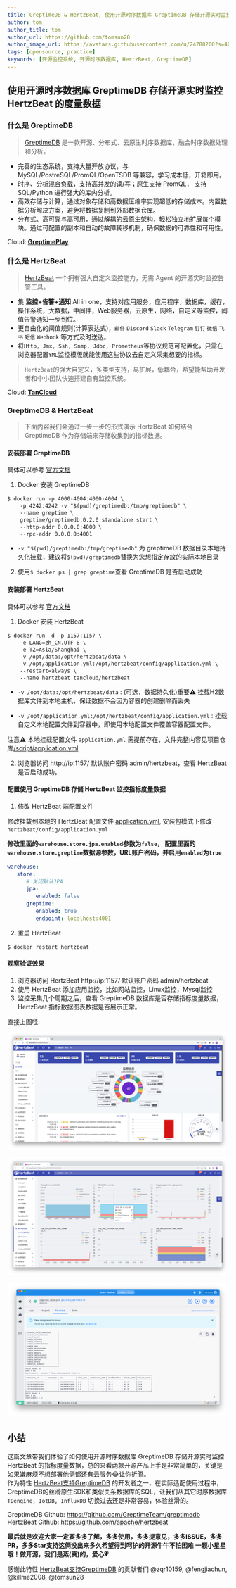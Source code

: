 ```yaml
---
title: GreptimeDB & HertzBeat, 使用开源时序数据库 GreptimeDB 存储开源实时监控 HertzBeat 的度量数据    
author: tom  
author_title: tom   
author_url: https://github.com/tomsun28  
author_image_url: https://avatars.githubusercontent.com/u/24788200?s=400&v=4  
tags: [opensource, practice]
keywords: [开源监控系统, 开源时序数据库, HertzBeat, GreptimeDB]
---
```


## 使用开源时序数据库 GreptimeDB 存储开源实时监控 HertzBeat 的度量数据

### 什么是 GreptimeDB

> [GreptimeDB](https://github.com/GreptimeTeam/greptimedb) 是一款开源、分布式、云原生时序数据库，融合时序数据处理和分析。

- 完善的生态系统，支持大量开放协议，与 MySQL/PostreSQL/PromQL/OpenTSDB 等兼容，学习成本低，开箱即用。
- 时序、分析混合负载，支持高并发的读/写；原生支持 PromQL， 支持 SQL/Python 进行强大的库内分析。
- 高效存储与计算，通过对象存储和高数据压缩率实现超低的存储成本。内置数据分析解决方案，避免将数据复制到外部数据仓库。
- 分布式、高可靠与高可用，通过解耦的云原生架构，轻松独立地扩展每个模块。通过可配置的副本和自动的故障转移机制，确保数据的可靠性和可用性。

Cloud: **[GreptimePlay](https://greptime.com/playground)**

### 什么是 HertzBeat

> [HertzBeat](https://github.com/apache/hertzbeat) 一个拥有强大自定义监控能力，无需 Agent 的开源实时监控告警工具。

- 集 **监控+告警+通知** All in one，支持对应用服务，应用程序，数据库，缓存，操作系统，大数据，中间件，Web服务器，云原生，网络，自定义等监控，阈值告警通知一步到位。
- 更自由化的阈值规则(计算表达式)，`邮件` `Discord` `Slack` `Telegram` `钉钉` `微信` `飞书` `短信` `Webhook` 等方式及时送达。
- 将`Http, Jmx, Ssh, Snmp, Jdbc, Prometheus`等协议规范可配置化，只需在浏览器配置`YML`监控模版就能使用这些协议去自定义采集想要的指标。

> `HertzBeat`的强大自定义，多类型支持，易扩展，低耦合，希望能帮助开发者和中小团队快速搭建自有监控系统。

Cloud: **[TanCloud](https://console.tancloud.cn/)**

### GreptimeDB & HertzBeat

> 下面内容我们会通过一步一步的形式演示 HertzBeat 如何结合 GreptimeDB 作为存储端来存储收集到的指标数据。

#### 安装部署 GreptimeDB

具体可以参考 [官方文档](https://docs.greptime.com/getting-started/overview#docker)

1. Docker 安装 GreptimeDB

```shell
$ docker run -p 4000-4004:4000-4004 \
    -p 4242:4242 -v "$(pwd)/greptimedb:/tmp/greptimedb" \
    --name greptime \
    greptime/greptimedb:0.2.0 standalone start \
    --http-addr 0.0.0.0:4000 \
    --rpc-addr 0.0.0.0:4001
```

- `-v "$(pwd)/greptimedb:/tmp/greptimedb"` 为 greptimeDB 数据目录本地持久化挂载，建议将`$(pwd)/greptimedb`替换为您想指定存放的实际本地目录

2. 使用```$ docker ps | grep greptime```查看 GreptimeDB 是否启动成功


#### 安装部署 HertzBeat

具体可以参考 [官方文档](https://hertzbeat.com/zh-cn/docs/start/docker-deploy)

1. Docker 安装 HertzBeat

```shell 
$ docker run -d -p 1157:1157 \
    -e LANG=zh_CN.UTF-8 \
    -e TZ=Asia/Shanghai \
    -v /opt/data:/opt/hertzbeat/data \
    -v /opt/application.yml:/opt/hertzbeat/config/application.yml \
    --restart=always \
    --name hertzbeat tancloud/hertzbeat
```

- `-v /opt/data:/opt/hertzbeat/data` : (可选，数据持久化)重要⚠️ 挂载H2数据库文件到本地主机，保证数据不会因为容器的创建删除而丢失

- `-v /opt/application.yml:/opt/hertzbeat/config/application.yml`  : 挂载自定义本地配置文件到容器中，即使用本地配置文件覆盖容器配置文件。

注意⚠️ 本地挂载配置文件 `application.yml` 需提前存在，文件完整内容见项目仓库[/script/application.yml](https://github.com/apache/hertzbeat/raw/master/script/application.yml)

2. 浏览器访问 http://ip:1157/ 默认账户密码 admin/hertzbeat，查看 HertzBeat 是否启动成功。

#### 配置使用 GreptimeDB 存储 HertzBeat 监控指标度量数据

1. 修改 HertzBeat 端配置文件

修改挂载到本地的 HertzBeat 配置文件 [application.yml](https://github.com/apache/hertzbeat/raw/master/script/application.yml), 安装包模式下修改 `hertzbeat/config/application.yml`

**修改里面的`warehouse.store.jpa.enabled`参数为`false`， 配置里面的`warehouse.store.greptime`数据源参数，URL账户密码，并启用`enabled`为`true`**

```yaml
warehouse:
   store:
      # 关闭默认JPA
      jpa:
         enabled: false
      greptime:
         enabled: true
         endpoint: localhost:4001
```

2. 重启 HertzBeat

```shell
$ docker restart hertzbeat
```

#### 观察验证效果

1. 浏览器访问 HertzBeat http://ip:1157/ 默认账户密码 admin/hertzbeat
2. 使用 HertzBeat 添加应用监控，比如网站监控，Linux监控，Mysql监控
3. 监控采集几个周期之后，查看 GreptimeDB 数据库是否存储指标度量数据，HertzBeat 指标数据图表数据是否展示正常。

直接上图哇:

![1](/img/blog/greptime-1.png)

![1](/img/blog/greptime-2.png)

![1](/img/blog/greptime-3.png)

## 小结

这篇文章带我们体验了如何使用开源时序数据库 GreptimeDB 存储开源实时监控 HertzBeat 的指标度量数据，总的来看两款开源产品上手是非常简单的，关键是如果嫌麻烦不想部署他俩都还有云服务😂让你折腾。   
作为特性 [HertzBeat支持GreptimeDB](https://github.com/apache/hertzbeat/pull/834) 的开发者之一，在实际适配使用过程中，GreptimeDB的丝滑原生SDK和类似关系数据库的SQL，让我们从其它时序数据库 `TDengine, IotDB, InfluxDB` 切换过去还是非常容易，体验丝滑的。

GreptimeDB Github: https://github.com/GreptimeTeam/greptimedb    
HertzBeat Github: https://github.com/apache/hertzbeat

**最后就是欢迎大家一定要多多了解，多多使用，多多提意见，多多ISSUE，多多PR，多多Star支持这俩没出来多久希望得到呵护的开源牛牛不怕困难 一颗小星星哦！做开源，我们是蒸(真)的，爱心💗**

感谢此特性 [HertzBeat支持GreptimeDB](https://github.com/apache/hertzbeat/pull/834) 的贡献者们 @zqr10159, @fengjiachun, @killme2008, @tomsun28
